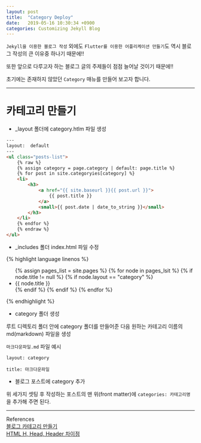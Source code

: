 ```yaml
---
layout: post
title:  "Category Deploy"
date:   2019-05-16 10:30:34 +0900
categories: Customizing Jekyll Blog
---
```

`Jekyll을 이용한 블로그 작성` 외에도 `Flutter를 이용한 어플리케이션 만들기`도 역시 블로그 작성의 큰 이유중 하나기 때문에!!  

또한 앞으로 다루고자 하는 블로그 글의 주제들이 점점 늘어날 것이기 때문에!!  

초기에는 존재하지 않았던 `Category` 매뉴를 만들어 보고자 합니다.

---

# 카테고리 만들기

*  _layout 폴더에 category.htlm 파일 생성


```html
---
layout:  default
---
<ul class="posts-list">
    {% raw %}
	{% assign category = page.category | default: page.title %}
	{% for post in site.categoryies[category] %}
	<li>
		<h3>
			<a href="{{ site.baseurl }}{{ post.url }}">
				{{ post.title }}
			</a>
			<small>{{ post.date | date_to_string }}</small>
		</h3>
	</li>
	{% endfor %}
	{% endraw %}
</ul>

```

* _includes 폴더 index.html 파일 수정

{% highlight language linenos %}
<ul class="site-category">
		{% assign pages_list = site.pages %}
		{% for node in pages_lsit %}
			{% if node.title != null %}
				{% if node.layout == "category" %}
					<li>
						<a class="category-link {% if page.url == node.url %} active{% endif %} href="{{ site.baseurl }}{{ node.url }}">{{ node.title }}</a>
					</li>
				{% endif %}
			{% endif %}
		{% endfor %}
</ul>
{% endhighlight %}

* category 폴더 생성

루트 디렉토리 폴더 안에 category 폴더를 만들어준 다음 원하는 카테고리 이름의 md(markdown) 파일을 생성

`마크다운파일.md` 파일 예시

```
layout: category

title: 마크다운파일 
```

* 블로그 포스트에 category 추가

위 세가지 셋팅 후 작성하는 포스트의 맨 위(front matter)에 `categories: 카테고리명`을 추가해 주면 된다.

---
References  
[블로그 카테고리 만들기][블로그 카테로기 만들기]  
[HTML H, Head, Header 차이점][HTML H, Head, Header 차이점]


[블로그 카테로기 만들기]: https://devyurim.github.io/development%20environment/github%20blog/2018/08/07/blog-6.html
[HTML H, Head, Header 차이점]: https://dasima.xyz/html-heading-head-header/
